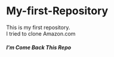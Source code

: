# My-first-Repository
This is my first repository. 
<br>
I tried to clone Amazon.com
<h5>I'm Come Back This Repo<h5>